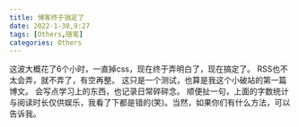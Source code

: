 ```yaml
---
title: 博客终于搞定了
date: 2022-1-30,9:27
tags: [Others,随笔]
categories: Others
--- 
```

这波大概花了6个小时，一直掉css，现在终于弄明白了，现在搞定了。
RSS也不太会弄，就不弄了，有空再整。
这只是一个测试，也算是我这个小破站的第一篇博文。
会写点学习上的东西，也记录日常碎碎念。
顺便扯一句，上面的字数统计与阅读时长仅供娱乐，我看了下都是错的(笑)。当然，如果你们有什么方法，可以告诉我。